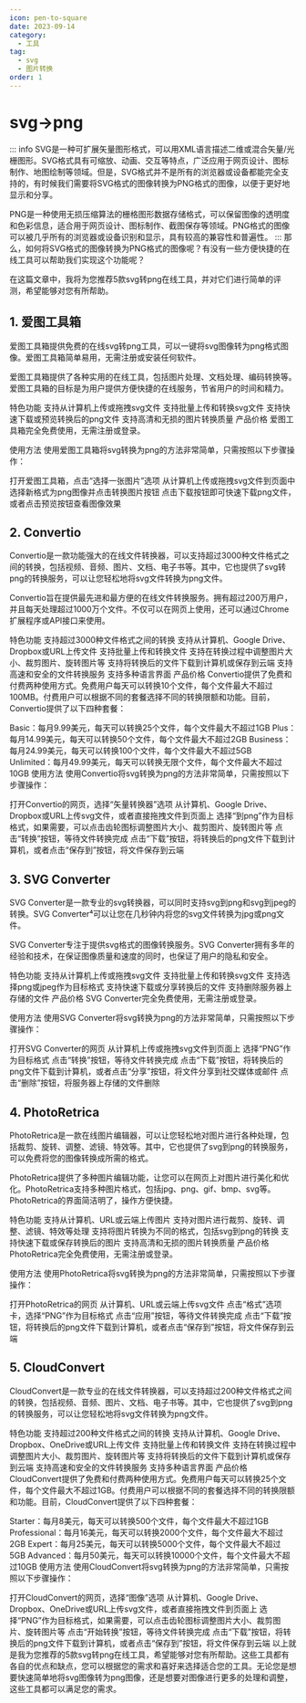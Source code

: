 ```yaml
---
icon: pen-to-square
date: 2023-09-14
category:
  - 工具
tag:
  - svg
  - 图片转换
order: 1
---
```

# svg->png
::: info
SVG是一种可扩展矢量图形格式，可以用XML语言描述二维或混合矢量/光栅图形。SVG格式具有可缩放、动画、交互等特点，广泛应用于网页设计、图标制作、地图绘制等领域。但是，SVG格式并不是所有的浏览器或设备都能完全支持的，有时候我们需要将SVG格式的图像转换为PNG格式的图像，以便于更好地显示和分享。

PNG是一种使用无损压缩算法的栅格图形数据存储格式，可以保留图像的透明度和色彩信息，适合用于网页设计、图标制作、截图保存等领域。PNG格式的图像可以被几乎所有的浏览器或设备识别和显示，具有较高的兼容性和普遍性。
:::
那么，如何将SVG格式的图像转换为PNG格式的图像呢？有没有一些方便快捷的在线工具可以帮助我们实现这个功能呢？

在这篇文章中，我将为您推荐5款svg转png在线工具，并对它们进行简单的评测，希望能够对您有所帮助。

## 1. 爱图工具箱
爱图工具箱提供免费的在线svg转png工具，可以一键将svg图像转为png格式图像。爱图工具箱简单易用，无需注册或安装任何软件。

爱图工具箱提供了各种实用的在线工具，包括图片处理、文档处理、编码转换等。爱图工具箱的目标是为用户提供方便快捷的在线服务，节省用户的时间和精力。

特色功能
支持从计算机上传或拖拽svg文件
支持批量上传和转换svg文件
支持快速下载或预览转换后的png文件
支持高清和无损的图片转换质量
产品价格
爱图工具箱完全免费使用，无需注册或登录。

使用方法
使用爱图工具箱将svg转换为png的方法非常简单，只需按照以下步骤操作：

打开爱图工具箱，点击“选择一张图片”选项
从计算机上传或拖拽svg文件到页面中
选择新格式为png图像并点击转换图片按钮
点击下载按钮即可快速下载png文件，或者点击预览按钮查看图像效果
## 2. Convertio
Convertio是一款功能强大的在线文件转换器，可以支持超过3000种文件格式之间的转换，包括视频、音频、图片、文档、电子书等。其中，它也提供了svg转png的转换服务，可以让您轻松地将svg文件转换为png文件。

Convertio旨在提供最先进和最方便的在线文件转换服务。拥有超过200万用户，并且每天处理超过1000万个文件。不仅可以在网页上使用，还可以通过Chrome扩展程序或API接口来使用。

特色功能
支持超过3000种文件格式之间的转换
支持从计算机、Google Drive、Dropbox或URL上传文件
支持批量上传和转换文件
支持在转换过程中调整图片大小、裁剪图片、旋转图片等
支持将转换后的文件下载到计算机或保存到云端
支持高速和安全的文件转换服务
支持多种语言界面
产品价格
Convertio提供了免费和付费两种使用方式。免费用户每天可以转换10个文件，每个文件最大不超过100MB。付费用户可以根据不同的套餐选择不同的转换限额和功能。目前，Convertio提供了以下四种套餐：

Basic：每月9.99美元，每天可以转换25个文件，每个文件最大不超过1GB
Plus：每月14.99美元，每天可以转换50个文件，每个文件最大不超过2GB
Business：每月24.99美元，每天可以转换100个文件，每个文件最大不超过5GB
Unlimited：每月49.99美元，每天可以转换无限个文件，每个文件最大不超过10GB
使用方法
使用Convertio将svg转换为png的方法非常简单，只需按照以下步骤操作：

打开Convertio的网页，选择“矢量转换器”选项
从计算机、Google Drive、Dropbox或URL上传svg文件，或者直接拖拽文件到页面上
选择“到png”作为目标格式，如果需要，可以点击齿轮图标调整图片大小、裁剪图片、旋转图片等
点击“转换”按钮，等待文件转换完成
点击“下载”按钮，将转换后的png文件下载到计算机，或者点击“保存到”按钮，将文件保存到云端
## 3. SVG Converter
SVG Converter是一款专业的svg转换器，可以同时支持svg到png和svg到jpeg的转换。SVG Converter⁴可以让您在几秒钟内将您的svg文件转换为jpg或png文件。

SVG Converter专注于提供svg格式的图像转换服务。SVG Converter拥有多年的经验和技术，在保证图像质量和速度的同时，也保证了用户的隐私和安全。

特色功能
支持从计算机上传或拖拽svg文件
支持批量上传和转换svg文件
支持选择png或jpeg作为目标格式
支持快速下载或分享转换后的文件
支持删除服务器上存储的文件
产品价格
SVG Converter完全免费使用，无需注册或登录。

使用方法
使用SVG Converter将svg转换为png的方法非常简单，只需按照以下步骤操作：

打开SVG Converter的网页
从计算机上传或拖拽svg文件到页面上
选择“PNG”作为目标格式
点击“转换”按钮，等待文件转换完成
点击“下载”按钮，将转换后的png文件下载到计算机，或者点击“分享”按钮，将文件分享到社交媒体或邮件
点击“删除”按钮，将服务器上存储的文件删除
## 4. PhotoRetrica
PhotoRetrica是一款在线图片编辑器，可以让您轻松地对图片进行各种处理，包括裁剪、旋转、调整、滤镜、特效等。其中，它也提供了svg到png的转换服务，可以免费将您的图像转换成所需的格式。

PhotoRetrica提供了多种图片编辑功能，让您可以在网页上对图片进行美化和优化。PhotoRetrica支持多种图片格式，包括jpg、png、gif、bmp、svg等。PhotoRetrica的界面简洁明了，操作方便快捷。

特色功能
支持从计算机、URL或云端上传图片
支持对图片进行裁剪、旋转、调整、滤镜、特效等处理
支持将图片转换为不同的格式，包括svg到png的转换
支持快速下载或保存转换后的图片
支持高清和无损的图片转换质量
产品价格
PhotoRetrica完全免费使用，无需注册或登录。

使用方法
使用PhotoRetrica将svg转换为png的方法非常简单，只需按照以下步骤操作：

打开PhotoRetrica的网页
从计算机、URL或云端上传svg文件
点击“格式”选项卡，选择“PNG”作为目标格式
点击“应用”按钮，等待文件转换完成
点击“下载”按钮，将转换后的png文件下载到计算机，或者点击“保存到”按钮，将文件保存到云端
## 5. CloudConvert
CloudConvert是一款专业的在线文件转换器，可以支持超过200种文件格式之间的转换，包括视频、音频、图片、文档、电子书等。其中，它也提供了svg到png的转换服务，可以让您轻松地将svg文件转换为png文件。

特色功能
支持超过200种文件格式之间的转换
支持从计算机、Google Drive、Dropbox、OneDrive或URL上传文件
支持批量上传和转换文件
支持在转换过程中调整图片大小、裁剪图片、旋转图片等
支持将转换后的文件下载到计算机或保存到云端
支持高速和安全的文件转换服务
支持多种语言界面
产品价格
CloudConvert提供了免费和付费两种使用方式。免费用户每天可以转换25个文件，每个文件最大不超过1GB。付费用户可以根据不同的套餐选择不同的转换限额和功能。目前，CloudConvert提供了以下四种套餐：

Starter：每月8美元，每天可以转换500个文件，每个文件最大不超过1GB
Professional：每月16美元，每天可以转换2000个文件，每个文件最大不超过2GB
Expert：每月25美元，每天可以转换5000个文件，每个文件最大不超过5GB
Advanced：每月50美元，每天可以转换10000个文件，每个文件最大不超过10GB
使用方法
使用CloudConvert将svg转换为png的方法非常简单，只需按照以下步骤操作：

打开CloudConvert的网页，选择“图像”选项
从计算机、Google Drive、Dropbox、OneDrive或URL上传svg文件，或者直接拖拽文件到页面上
选择“PNG”作为目标格式，如果需要，可以点击齿轮图标调整图片大小、裁剪图片、旋转图片等
点击“开始转换”按钮，等待文件转换完成
点击“下载”按钮，将转换后的png文件下载到计算机，或者点击“保存到”按钮，将文件保存到云端
以上就是我为您推荐的5款svg转png在线工具，希望能够对您有所帮助。这些工具都有各自的优点和缺点，您可以根据您的需求和喜好来选择适合您的工具。无论您是想要快速简单地将svg图像转为png图像，还是想要对图像进行更多的处理和调整，这些工具都可以满足您的需求。